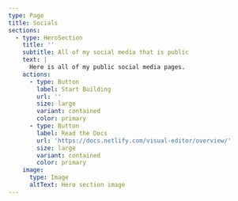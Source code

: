 ```yaml
---
type: Page
title: Socials
sections:
  - type: HeroSection
    title: ''
    subtitle: All of my social media that is public
    text: |
      Here is all of my public social media pages. 
    actions:
      - type: Button
        label: Start Building
        url: ''
        size: large
        variant: contained
        color: primary
      - type: Button
        label: Read the Docs
        url: 'https://docs.netlify.com/visual-editor/overview/'
        size: large
        variant: contained
        color: primary
    image:
      type: Image
      altText: Hero section image
---
```

